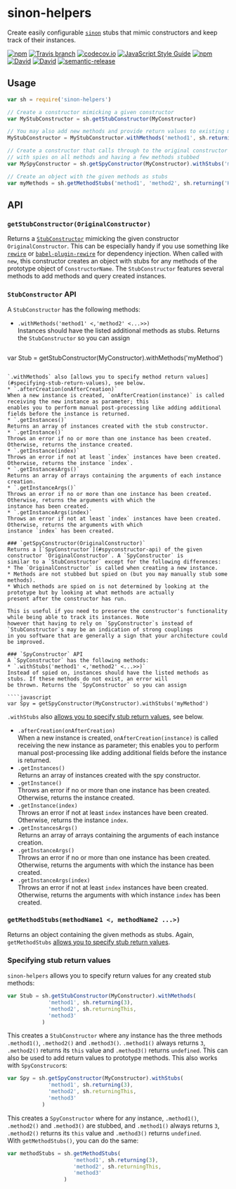 # sinon-helpers
Create easily configurable [`sinon`](https://github.com/sinonjs/sinon) stubs that mimic constructors and keep track of their instances.

[![npm](https://img.shields.io/npm/v/sinon-helpers.svg?maxAge=3600)](https://www.npmjs.com/package/sinon-helpers)
[![Travis branch](https://img.shields.io/travis/TNG/sinon-helpers/master.svg?maxAge=3600)](https://travis-ci.org/TNG/sinon-helpers)
[![codecov.io](https://img.shields.io/codecov/c/github/TNG/sinon-helpers.svg?maxAge=3600)](http://codecov.io/github/TNG/sinon-helpers)
[![JavaScript Style Guide](https://img.shields.io/badge/code%20style-standard-brightgreen.svg?maxAge=3600)](http://standardjs.com/)
[![npm](https://img.shields.io/npm/dm/sinon-helpers.svg?maxAge=3600)](https://www.npmjs.com/package/sinon-helpers)
[![David](https://img.shields.io/david/TNG/sinon-helpers.svg?maxAge=3600)](https://david-dm.org/TNG/sinon-helpers)
[![David](https://img.shields.io/david/dev/TNG/sinon-helpers.svg?maxAge=3600)](https://david-dm.org/TNG/sinon-helpers?type=dev)
[![semantic-release](https://img.shields.io/badge/%20%20%F0%9F%93%A6%F0%9F%9A%80-semantic--release-e10079.svg?maxAge=3600)](https://github.com/semantic-release/semantic-release)

## Usage
```javascript
var sh = require('sinon-helpers')

// Create a constructor mimicking a given constructor
var MyStubConstructor = sh.getStubConstructor(MyConstructor)

// You may also add new methods and provide return values to existing methods
MyStubConstructor = MyStubConstructor.withMethods('method1', sh.returning(1), 'method2', sh.returningThis)

// Create a constructor that calls through to the original constructor
// with spies on all methods and having a few methods stubbed
var MySpyConstructor = sh.getSpyConstructor(MyConstructor).withStubs('method1', 'method2', sh.returning(true))

// Create an object with the given methods as stubs
var myMethods = sh.getMethodStubs('method1', 'method2', sh.returning('Hello'))
```

## API
### `getStubConstructor(OriginalConstructor)`
Returns a [`StubConstructor`](#stubconstructor-api) mimicking the given constructor `OriginalConstructor`. This can be
especially handy if you use something like [`rewire`](https://github.com/jhnns/rewire) or
[`babel-plugin-rewire`](https://github.com/speedskater/babel-plugin-rewire) for dependency injection. When called
with `new`, this constructor creates an object with stubs for any methods of the prototype object of `ConstructorName`.
The `StubConstructor` features several methods to add methods and query created instances.

### `StubConstructor` API
A `StubConstructor` has the following methods:
* `.withMethods('method1' <,'method2' <...>>)`  
  Instances should have the listed additional methods as stubs. Returns the `StubConstructor` so you can assign
    
  ````javascript
var Stub = getStubConstructor(MyConstructor).withMethods('myMethod')
  ````
    
  `.withMethods` also [allows you to specify method return values](#specifying-stub-return-values), see below.
* `.afterCreation(onAfterCreation)`  
  When a new instance is created, `onAfterCreation(instance)` is called receiving the new instance as parameter; this
  enables you to perform manual post-processing like adding additional fields before the instance is returned.
* `.getInstances()`   
  Returns an array of instances created with the stub constructor.
* `.getInstance()`  
  Throws an error if no or more than one instance has been created. Otherwise, returns the instance created.
* `.getInstance(index)`  
  Throws an error if not at least `index` instances have been created. Otherwise, returns the instance `index`.
* `.getInstancesArgs()`  
  Returns an array of arrays containing the arguments of each instance creation.
* `.getInstanceArgs()`  
  Throws an error if no or more than one instance has been created. Otherwise, returns the arguments with which the
  instance has been created.
* `.getInstanceArgs(index)`  
  Throws an error if not at least `index` instances have been created. Otherwise, returns the arguments with which
  instance `index` has been created.

### `getSpyConstructor(OriginalConstructor)`
Returns a [`SpyConstructor`](#spyconstructor-api) of the given constructor `OriginalConstructor`. A `SpyConstructor` is
similar to a `StubConstructor` except for the following differences:
* The `OriginalConstructor` is called when creating a new instance.
* Methods are not stubbed but spied on (but you may manually stub some methods).
* Which methods are spied on is not determined by looking at the prototype but by looking at what methods are actually
present after the constructor has run.

This is useful if you need to preserve the constructor's functionality while being able to track its instances. Note
however that having to rely on `SpyConstructor`s instead of `StubConstructor`s may be an indication of strong couplings
in you software that are generally a sign that your architecture could be improved.

### `SpyConstructor` API
A `SpyConstructor` has the following methods:
* `.withStubs('method1' <,'method2' <...>>)`  
  Instead of spied on, instances should have the listed methods as stubs. If these methods do not exist, an error will
  be thrown. Returns the `SpyConstructor` so you can assign
  
  ````javascript
var Spy = getSpyConstructor(MyConstructor).withStubs('myMethod')
  ````
  
  `.withStubs` also [allows you to specify stub return values](#specifying-stub-return-values), see below.
* `.afterCreation(onAfterCreation)`  
  When a new instance is created, `onAfterCreation(instance)` is called receiving the new instance as parameter; this
  enables you to perform manual post-processing like adding additional fields before the instance is returned.
* `.getInstances()`   
  Returns an array of instances created with the spy constructor.
* `.getInstance()`  
  Throws an error if no or more than one instance has been created. Otherwise, returns the instance created.
* `.getInstance(index)`  
  Throws an error if not at least `index` instances have been created. Otherwise, returns the instance `index`.
* `.getInstancesArgs()`  
  Returns an array of arrays containing the arguments of each instance creation.
* `.getInstanceArgs()`  
  Throws an error if no or more than one instance has been created. Otherwise, returns the arguments with which the
  instance has been created.
* `.getInstanceArgs(index)`  
  Throws an error if not at least `index` instances have been created. Otherwise, returns the arguments with which
  instance `index` has been created.

### `getMethodStubs(methodName1 <, methodName2 ...>)`
Returns an object containing the given methods as stubs. Again, `getMethodStubs`
[allows you to specify stub return values](#specifying-stub-return-values).

### Specifying stub return values
`sinon-helpers` allows you to specify return values for any created stub methods:
```javascript
var Stub = sh.getStubConstructor(MyConstructor).withMethods(
             'method1', sh.returning(3),
             'method2', sh.returningThis,
             'method3'
           )
```
This creates a `StubConstructor` where any instance has the three methods `.method1()`, `.method2()` and `.method3()`.
`.method1()` always returns `3`, `.method2()` returns its `this` value and `.method3()` returns `undefined`. This
can also be used to add return values to prototype methods. This also works with `SpyConstrucor`s:
```javascript
var Spy = sh.getSpyConstructor(MyConstructor).withStubs(
             'method1', sh.returning(3),
             'method2', sh.returningThis,
             'method3'
           )
```
This creates a `SpyConstructor` where for any instance, `.method1()`, `.method2()` and `.method3()` are stubbed, and
`.method1()` always returns `3`, `.method2()` returns its `this` value and `.method3()` returns `undefined`.  
With `getMethodStubs()`, you can do the same:
```javascript
var methodStubs = sh.getMethodStubs(
                     'method1', sh.returning(3),
                     'method2', sh.returningThis,
                     'method3'
                  )
```

